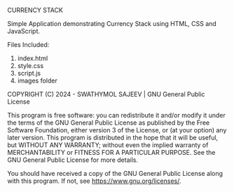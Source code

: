 CURRENCY STACK

Simple Application demonstrating Currency Stack using HTML, CSS and JavaScript.

Files Included:

1. index.html
2. style.css
3. script.js
4. images folder

COPYRIGHT (C) 2024 - SWATHYMOL SAJEEV | GNU General Public License

This program is free software: you can redistribute it and/or modify it under the terms of the GNU General Public License as published by
the Free Software Foundation, either version 3 of the License, or (at your option) any later version. This program is distributed in the hope that it will be useful,
but WITHOUT ANY WARRANTY; without even the implied warranty of MERCHANTABILITY or FITNESS FOR A PARTICULAR PURPOSE.  See the GNU General Public License for more details.

You should have received a copy of the GNU General Public License along with this program.  If not, see <https://www.gnu.org/licenses/>.
